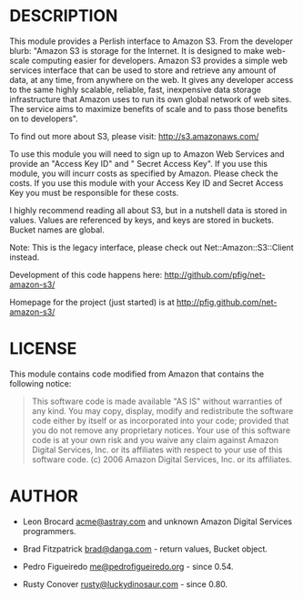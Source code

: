 # DESCRIPTION

This module provides a Perlish interface to Amazon S3. From the
developer blurb: "Amazon S3 is storage for the Internet. It is designed
to make web-scale computing easier for developers. Amazon S3 provides a
simple web services interface that can be used to store and retrieve any
amount of data, at any time, from anywhere on the web. It gives any
developer access to the same highly scalable, reliable, fast,
inexpensive data storage infrastructure that Amazon uses to run its own
global network of web sites. The service aims to maximize benefits of
scale and to pass those benefits on to developers".

To find out more about S3, please visit: http://s3.amazonaws.com/

To use this module you will need to sign up to Amazon Web Services and
provide an "Access Key ID" and " Secret Access Key". If you use this
module, you will incurr costs as specified by Amazon. Please check the
costs. If you use this module with your Access Key ID and Secret Access
Key you must be responsible for these costs.

I highly recommend reading all about S3, but in a nutshell data is
stored in values. Values are referenced by keys, and keys are stored in
buckets. Bucket names are global.

Note: This is the legacy interface, please check out
Net::Amazon::S3::Client instead.

Development of this code happens here:
http://github.com/pfig/net-amazon-s3/

Homepage for the project (just started) is at
http://pfig.github.com/net-amazon-s3/

# LICENSE

This module contains code modified from Amazon that contains the
following notice:

> This software code is made available "AS IS" without warranties of any
> kind.  You may copy, display, modify and redistribute the software
> code either by itself or as incorporated into your code; provided that
> you do not remove any proprietary notices.  Your use of this software
> code is at your own risk and you waive any claim against Amazon
> Digital Services, Inc. or its affiliates with respect to your use of
> this software code. (c) 2006 Amazon Digital Services, Inc. or its
> affiliates.

# AUTHOR

* Leon Brocard <acme@astray.com> and unknown Amazon Digital Services programmers.

* Brad Fitzpatrick <brad@danga.com> - return values, Bucket object.

* Pedro Figueiredo <me@pedrofigueiredo.org> - since 0.54.

* Rusty Conover <rusty@luckydinosaur.com> - since 0.80.

